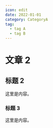 ```yaml
---
icon: edit
date: 2022-01-01
category: CategoryA
tag:
  - tag A
  - tag B
---
```


# 文章 2

## 标题 2

这里是内容。

### 标题 3

这里是内容。
